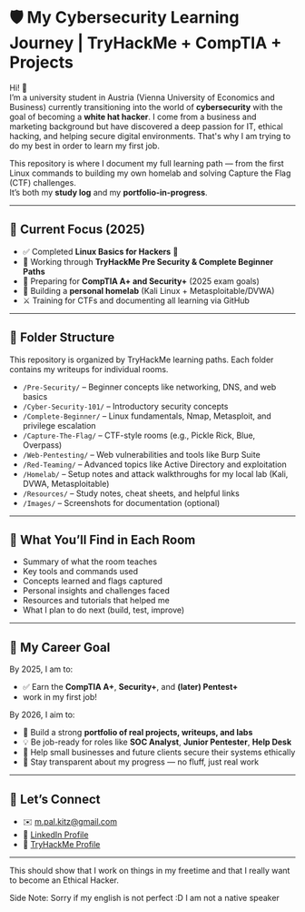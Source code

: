 # 🛡️ My Cybersecurity Learning Journey | TryHackMe + CompTIA + Projects

Hi! 👋  
I’m a university student in Austria (Vienna University of Economics and Business) currently transitioning into the world of **cybersecurity** with the goal of becoming a **white hat hacker**. I come from a business and marketing background but have discovered a deep passion for IT, ethical hacking, and helping secure digital environments. That's why I am trying to do my best in order to learn my first job. 

This repository is where I document my full learning path — from the first Linux commands to building my own homelab and solving Capture the Flag (CTF) challenges.  
It’s both my **study log** and my **portfolio-in-progress**.

---

## 📌 Current Focus (2025)

- ✅ Completed **Linux Basics for Hackers** 📗
- 🚀 Working through **TryHackMe Pre Security & Complete Beginner Paths**
- 🎯 Preparing for **CompTIA A+ and Security+** (2025 exam goals)
- 🧪 Building a **personal homelab** (Kali Linux + Metasploitable/DVWA)
- ⚔️ Training for CTFs and documenting all learning via GitHub

---

## 📁 Folder Structure

This repository is organized by TryHackMe learning paths. Each folder contains my writeups for individual rooms.

- `/Pre-Security/` – Beginner concepts like networking, DNS, and web basics  
- `/Cyber-Security-101/` – Introductory security concepts  
- `/Complete-Beginner/` – Linux fundamentals, Nmap, Metasploit, and privilege escalation  
- `/Capture-The-Flag/` – CTF-style rooms (e.g., Pickle Rick, Blue, Overpass)  
- `/Web-Pentesting/` – Web vulnerabilities and tools like Burp Suite  
- `/Red-Teaming/` – Advanced topics like Active Directory and exploitation  
- `/Homelab/` – Setup notes and attack walkthroughs for my local lab (Kali, DVWA, Metasploitable)  
- `/Resources/` – Study notes, cheat sheets, and helpful links  
- `/Images/` – Screenshots for documentation (optional)


---

## 🧾 What You’ll Find in Each Room

- Summary of what the room teaches
- Key tools and commands used
- Concepts learned and flags captured
- Personal insights and challenges faced
- Resources and tutorials that helped me
- What I plan to do next (build, test, improve)

---

## 🎯 My Career Goal

By 2025, I am to:
- ✅ Earn the **CompTIA A+**, **Security+**, and **(later) Pentest+**
- work in my first job!

By 2026, I aim to:
- 🧰 Build a strong **portfolio of real projects, writeups, and labs**
- 💡 Be job-ready for roles like **SOC Analyst**, **Junior Pentester**, **Help Desk**
- 🤝 Help small businesses and future clients secure their systems ethically
- 👣 Stay transparent about my progress — no fluff, just real work

---

## 🤝 Let’s Connect

- ✉️ m.pal.kitz@gmail.com  
- 💼 [LinkedIn Profile](www.linkedin.com/in/marcel-pal)  
- 🧠 [TryHackMe Profile](https://tryhackme.com/p/marcelkitz22)

---
This should show that I work on things in my freetime and that I really want to become an Ethical Hacker.

Side Note:
Sorry if my english is not perfect :D I am not a native speaker

